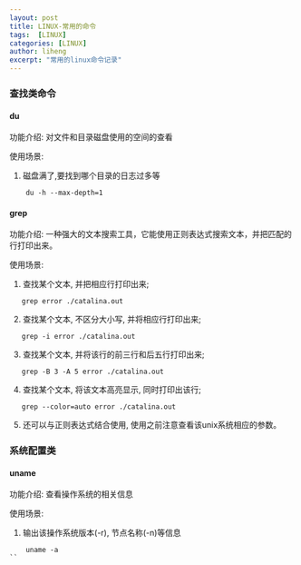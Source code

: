 ```yaml
---
layout: post
title: LINUX-常用的命令
tags:  [LINUX]
categories: [LINUX]
author: liheng
excerpt: "常用的linux命令记录"
---
```

### 查找类命令

#### du

功能介绍: 对文件和目录磁盘使用的空间的查看

使用场景:

1. 磁盘满了,要找到哪个目录的日志过多等

```
    du -h --max-depth=1
```

#### grep

功能介绍: 一种强大的文本搜索工具，它能使用正则表达式搜索文本，并把匹配的行打印出来。

使用场景:

1. 查找某个文本, 并把相应行打印出来;

```
   grep error ./catalina.out
```

2. 查找某个文本, 不区分大小写, 并将相应行打印出来;

```
   grep -i error ./catalina.out
```

3. 查找某个文本, 并将该行的前三行和后五行打印出来;

```
   grep -B 3 -A 5 error ./catalina.out 
```

4. 查找某个文本, 将该文本高亮显示, 同时打印出该行;

```
   grep --color=auto error ./catalina.out
```

5. 还可以与正则表达式结合使用, 使用之前注意查看该unix系统相应的参数。

### 系统配置类

#### uname

功能介绍:
查看操作系统的相关信息

使用场景:

1. 输出该操作系统版本(-r), 节点名称(-n)等信息

```
    uname -a
``